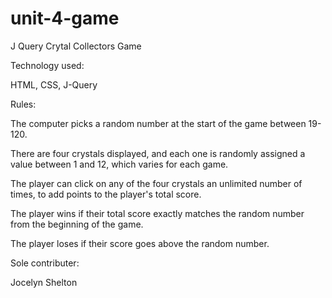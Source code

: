 # unit-4-game

J Query Crytal Collectors Game

Technology used:

HTML, CSS, J-Query


Rules:

The computer picks a random number at the start of the game between 19-120.

There are four crystals displayed, and each one is randomly assigned a value between 1 and 12, which varies for each game.

The player can click on any of the four crystals an unlimited number of times, to add points to the player's total score. 

The player wins if their total score exactly matches the random number from the beginning of the game.

The player loses if their score goes above the random number.


Sole contributer:

Jocelyn Shelton